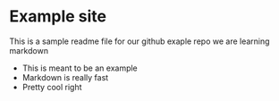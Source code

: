 # Example site

This is a sample readme file for our github exaple repo
we are learning markdown

* This is meant to be an example
* Markdown is really fast
* Pretty cool right
